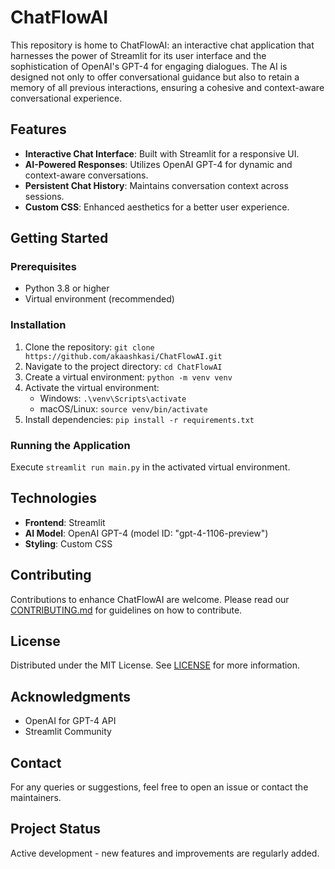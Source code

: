 # ChatFlowAI

This repository is home to ChatFlowAI: an interactive chat application that harnesses the power of Streamlit for its user interface and the sophistication of OpenAI's GPT-4 for engaging dialogues. 
The AI is designed not only to offer conversational guidance but also to retain a memory of all previous interactions, ensuring a cohesive and context-aware conversational experience.

## Features
- **Interactive Chat Interface**: Built with Streamlit for a responsive UI.
- **AI-Powered Responses**: Utilizes OpenAI GPT-4 for dynamic and context-aware conversations.
- **Persistent Chat History**: Maintains conversation context across sessions.
- **Custom CSS**: Enhanced aesthetics for a better user experience.

## Getting Started

### Prerequisites
- Python 3.8 or higher
- Virtual environment (recommended)

### Installation
1. Clone the repository: `git clone https://github.com/akaashkasi/ChatFlowAI.git`
2. Navigate to the project directory: `cd ChatFlowAI`
3. Create a virtual environment: `python -m venv venv`
4. Activate the virtual environment:
   - Windows: `.\venv\Scripts\activate`
   - macOS/Linux: `source venv/bin/activate`
5. Install dependencies: `pip install -r requirements.txt`

### Running the Application
Execute `streamlit run main.py` in the activated virtual environment.

## Technologies
- **Frontend**: Streamlit
- **AI Model**: OpenAI GPT-4 (model ID: "gpt-4-1106-preview")
- **Styling**: Custom CSS

## Contributing
Contributions to enhance ChatFlowAI are welcome. Please read our [CONTRIBUTING.md](CONTRIBUTING.md) for guidelines on how to contribute.

## License
Distributed under the MIT License. See [LICENSE](LICENSE) for more information.

## Acknowledgments
- OpenAI for GPT-4 API
- Streamlit Community

## Contact
For any queries or suggestions, feel free to open an issue or contact the maintainers.

## Project Status
Active development - new features and improvements are regularly added.

